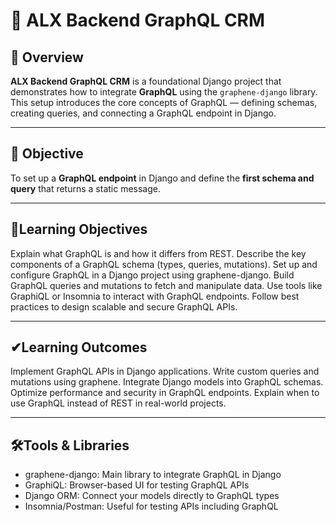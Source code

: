 # 🧩 ALX Backend GraphQL CRM

## 📘 Overview
**ALX Backend GraphQL CRM** is a foundational Django project that demonstrates how to integrate **GraphQL** using the `graphene-django` library.  
This setup introduces the core concepts of GraphQL — defining schemas, creating queries, and connecting a GraphQL endpoint in Django.

---

## 🎯 Objective
To set up a **GraphQL endpoint** in Django and define the **first schema and query** that returns a static message.

---

## 📝Learning Objectives
Explain what GraphQL is and how it differs from REST.
Describe the key components of a GraphQL schema (types, queries, mutations).
Set up and configure GraphQL in a Django project using graphene-django.
Build GraphQL queries and mutations to fetch and manipulate data.
Use tools like GraphiQL or Insomnia to interact with GraphQL endpoints.
Follow best practices to design scalable and secure GraphQL APIs.

---

## ✔Learning Outcomes
Implement GraphQL APIs in Django applications.
Write custom queries and mutations using graphene.
Integrate Django models into GraphQL schemas.
Optimize performance and security in GraphQL endpoints.
Explain when to use GraphQL instead of REST in real-world projects.

---

## 🛠Tools & Libraries
* graphene-django: Main library to integrate GraphQL in Django
* GraphiQL: Browser-based UI for testing GraphQL APIs
* Django ORM: Connect your models directly to GraphQL types
* Insomnia/Postman: Useful for testing APIs including GraphQL

